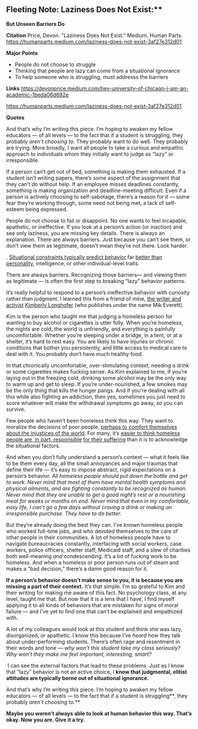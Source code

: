 
## Fleeting Note: Laziness Does Not Exist:**
**But Unseen Barriers Do**

**Citation**
Price, Devon. "Laziness Does Not Exist." Medium, Human Parts. https://humanparts.medium.com/laziness-does-not-exist-3af27e312d01


**Major Points**

* People do not choose to struggle 
* Thinking that people are lazy can come from a situational ignorance
* To help someone who is struggling, must addresss the barriers 

**Links**
https://devonprice.medium.com/hey-university-of-chicago-i-am-an-academic-1beda06d692e

https://humanparts.medium.com/laziness-does-not-exist-3af27e312d01

**Quotes**


And that’s why I’m writing this piece. I’m hoping to awaken my fellow educators — of all levels — to the fact that if a student is struggling, they probably _aren’t choosing to_. They probably want to do well. They probably are trying. More broadly, I want all people to take a curious and empathic approach to individuals whom they initially want to judge as “lazy” or irresponsible.

If a person can’t get out of bed, something is making them exhausted. If a student isn’t writing papers, there’s some aspect of the assignment that they can’t do without help. If an employee misses deadlines constantly, something is making organization and deadline-meeting difficult. Even if a person is actively choosing to self-sabotage, there’s a reason for it — some fear they’re working through, some need not being met, a lack of self-esteem being expressed.

People do not choose to fail or disappoint. No one wants to feel incapable, apathetic, or ineffective. If you look at a person’s action (or inaction) and see only laziness, you are missing key details. There is always an explanation. There are always barriers. Just because you can’t see them, or don’t view them as legitimate, doesn’t mean they’re not there. Look harder.


. [Situational constraints typically predict behavior](http://psycnet.apa.org/record/1979-28632-001) far [better than personality](https://pdfs.semanticscholar.org/a85d/432f44e43d61753bb8a121c246127b562a39.pdf), intelligence, or other individual-level traits.

There are always barriers. Recognizing those barriers— and viewing them as legitimate — is often the first step to breaking “lazy” behavior patterns.

It’s really helpful to respond to a person’s ineffective behavior with curiosity rather than judgment. I learned this from a friend of mine, [the writer and activist](http://mikeverett.tumblr.com/) [Kimberly Longhofer](https://www.facebook.com/pg/changelikethemoon/photos/?ref=page_internal) (who publishes under the name Mik Everett).

Kim is the person who taught me that judging a homeless person for wanting to buy alcohol or cigarettes is utter folly. When you’re homeless, the nights are cold, the world is unfriendly, and everything is painfully uncomfortable. Whether you’re sleeping under a bridge, in a tent, or at a shelter, it’s hard to rest easy. You are likely to have injuries or chronic conditions that bother you persistently, and little access to medical care to deal with it. You probably don’t have much healthy food.

In that chronically uncomfortable, over-stimulating context, needing a drink or some cigarettes makes fucking sense. As Kim explained to me, if you’re laying out in the freezing cold, drinking some alcohol may be the only way to warm up and get to sleep. If you’re under-nourished, a few smokes may be the only thing that kills the hunger pangs. And if you’re dealing with all this while also fighting an addiction, then yes, sometimes you just need to score whatever will make the withdrawal symptoms go away, so you can survive.

Few people who haven’t been homeless think this way. They want to moralize the decisions of poor people, [perhaps to comfort themselves about the injustices of the world](https://search.proquest.com/openview/159361c93f85137642f79287c6fa20d2/1?pq-origsite=gscholar&cbl=18750&diss=y). For many, it’s [easier to think homeless people are, in part, responsible](https://onlinelibrary.wiley.com/doi/full/10.1111/j.1467-9221.2006.00506.x) [for their suffering](https://onlinelibrary.wiley.com/doi/full/10.1111/jasp.12201) than it is to acknowledge the situational factors.

And when you don’t fully understand a person’s context — what it feels like to be them every day, all the small annoyances and major traumas that define their life — it’s easy to impose abstract, rigid expectations on a person’s behavior. _All homeless people should put down the bottle and get to work. Never mind that most of them have mental health symptoms and physical ailments, and are fighting constantly to be recognized as human. Never mind that they are unable to get a good night’s rest or a nourishing meal for weeks or months on end. Never mind that even in my comfortable, easy life, I can’t go a few days without craving a drink or making an irresponsible purchase. They have to do better._

But they’re already doing the best they can. I’ve known homeless people who worked full-time jobs, and who devoted themselves to the care of other people in their communities. A lot of homeless people have to navigate bureaucracies constantly, interfacing with social workers, case workers, police officers, shelter staff, Medicaid staff, and a slew of charities both well-meaning _and_ condescending. It’s a lot of fucking work to be homeless. And when a homeless or poor person runs out of steam and makes a “bad decision,” there’s a damn good reason for it.

**If a person’s behavior doesn’t make sense to you, it is because you are missing a part of their context.** It’s that simple. I’m so grateful to Kim and their writing for making me aware of this fact. No psychology class, at any level, taught me that. But now that it is a lens that I have, I find myself applying it to all kinds of behaviors that are mistaken for signs of moral failure — and I’ve yet to find one that can’t be explained and empathized with.


A lot of my colleagues would look at this student and think she was lazy, disorganized, or apathetic. I know this because I’ve _heard_ how they talk about under-performing students. There’s often rage and resentment in their words and tone — _why won’t this student take my class seriously? Why won’t they make me feel important, interesting, smart?_


 I can see the external factors that lead to these problems. Just as I know that “lazy” behavior is not an active choice, I **know that judgmental, elitist attitudes are typically borne out of situational ignorance.**


 And that’s why I’m writing this piece. I’m hoping to awaken my fellow educators — of all levels — to the fact that if a student is struggling**, they probably _aren’t choosing to_.**


**Maybe you weren’t always able to look at human behavior this way. That’s okay. Now you are. Give it a try.**